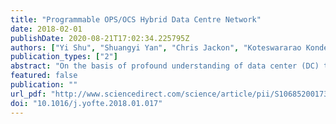 ```yaml
---
title: "Programmable OPS/OCS Hybrid Data Centre Network"
date: 2018-02-01
publishDate: 2020-08-21T17:02:34.225795Z
authors: ["Yi Shu", "Shuangyi Yan", "Chris Jackon", "Koteswararao Kondepu", "Emilio H. Salas", "Yan Yan", "Reza Nejabati", "Dimitra Simeonidou"]
publication_types: ["2"]
abstract: "On the basis of profound understanding of data center (DC) traffic demands and optical switching technologies, we present a hybrid optical network design for future data center network (DCN). Such design integrates optical circuit switching (OCS) and optical packet switching (OPS) schemes via hybrid Top-of-the-Rack (ToR) switches which provide flexible function-switchover between different traffic patterns in the DCN. Simulations of network behaviors under such DC traffic loads indicate that the proposed OPS/OCS DCN can effectively improve the network performance. Moreover, via a preliminary analysis of OCS and OPS network configurations, the construction of hybrid DCN is also proved as the most cost- and energy-efficient way for DCN upgrading while offering a promised quality of service. An experimental demonstration shows a complete implementation of data center virtualization in the proposed hybrid data center network."
featured: false
publication: ""
url_pdf: "http://www.sciencedirect.com/science/article/pii/S1068520017303553"
doi: "10.1016/j.yofte.2018.01.017"
---
```


